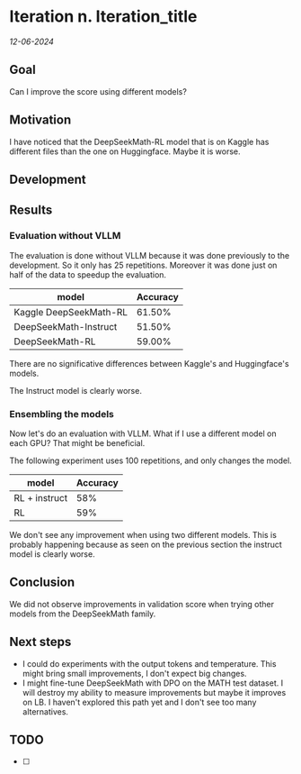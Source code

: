 # Iteration n. Iteration_title

_12-06-2024_

## Goal

Can I improve the score using different models?

## Motivation

I have noticed that the DeepSeekMath-RL model that is on Kaggle has different files than the one
on Huggingface. Maybe it is worse.

## Development

## Results

### Evaluation without VLLM

The evaluation is done without VLLM because it was done previously to the development. So it only
has 25 repetitions. Moreover it was done just on half of the data to speedup the evaluation.

| model                  | Accuracy |
|------------------------|----------|
| Kaggle DeepSeekMath-RL | 61.50%   |
| DeepSeekMath-Instruct  | 51.50%   |
| DeepSeekMath-RL        | 59.00%   |

There are no significative differences between Kaggle's and Huggingface's models.

The Instruct model is clearly worse.

### Ensembling the models

Now let's do an evaluation with VLLM. What if I use a different model on each GPU? That might be beneficial.

The following experiment uses 100 repetitions, and only changes the model.

| model         | Accuracy |
|---------------|----------|
| RL + instruct | 58%      |
| RL            | 59%      |

We don't see any improvement when using two different models. This is probably happening because as
seen on the previous section the instruct model is clearly worse.

## Conclusion

We did not observe improvements in validation score when trying other models from the DeepSeekMath family.

## Next steps

- I could do experiments with the output tokens and temperature. This might bring small improvements, I don't expect big changes.
- I might fine-tune DeepSeekMath with DPO on the MATH test dataset. I will destroy my ability to measure improvements but maybe it improves on LB. I haven't explored this path yet and I don't see too many alternatives.

## TODO

- [ ]
